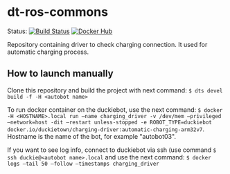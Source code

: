 # dt-ros-commons

Status:
[![Build Status](http://build-arm.duckietown.org/job/Docker%20Autobuild%20-%20dt-ros-commons/badge/icon.svg)](http://build-arm.duckietown.org/job/Docker%20Autobuild%20-%20dt-ros-commons/)
[![Docker Hub](https://img.shields.io/docker/pulls/duckietown/dt-ros-commons.svg)](https://hub.docker.com/r/duckietown/dt-ros-commons)

Repository containing driver to check charging connection. It used for automatic charging process.

## How to launch manually
Clone this repository and build the project with next command: `$ dts devel build -f -H <autobot name>`

To run docker container on the duckiebot, use the next command: `$ docker -H <HOSTNAME>.local run —name charging_driver -v /dev/mem —privileged —network=host -dit —restart unless-stopped -e ROBOT_TYPE=duckiebot docker.io/duckietown/charging-driver:automatic-charging-arm32v7`. Hostname is the name of the bot, for example "autobot03".

If you want to see log info, connect to duckiebot via ssh (use command `$ ssh duckie@<autobot name>.local` and use the next command: `$ docker logs —tail 50 —follow —timestamps charging_driver`
